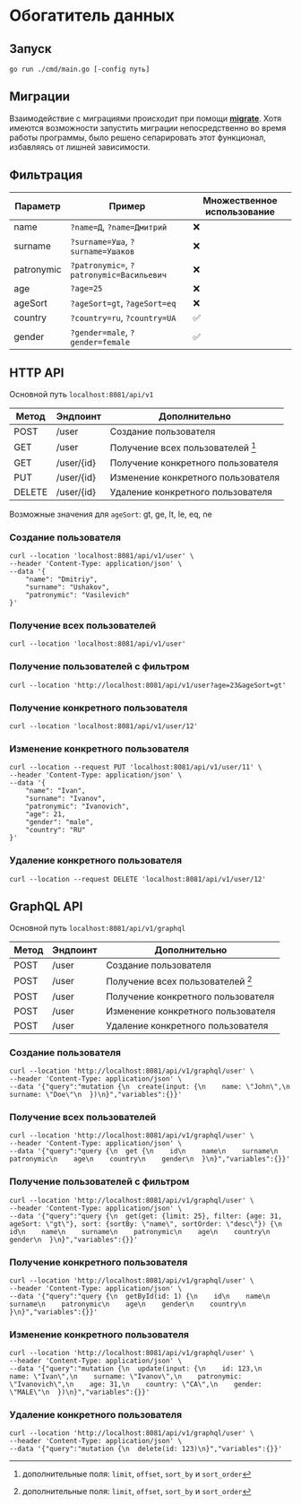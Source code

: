 # Обогатитель данных

## Запуск

```go run ./cmd/main.go [-config путь]```

## Миграции

Взаимодействие с миграциями происходит при помощи **[migrate](https://github.com/golang-migrate/migrate)**.
Хотя имеются возможности запустить миграции непосредственно во время работы программы,
было решено сепарировать этот функционал, избавляясь от лишней зависимости.

## Фильтрация

| Параметр   | Пример                                           | Множественное использование |
|------------|--------------------------------------------------|-----------------------------|
| name       | ```?name=Д```, ```?name=Дмитрий```               | ❌                           |
| surname    | ```?surname=Уша```, ```?surname=Ушаков```        | ❌                           |
| patronymic | ```?patronymic=```, ```?patronymic=Васильевич``` | ❌                           |
| age        | ```?age=25```                                    | ❌                           |
| ageSort    | ```?ageSort=gt```, ```?ageSort=eq```             | ❌                           |
| country    | ```?country=ru```, ```?country=UA```             | ✅                           |
| gender     | ```?gender=male```, ```?gender=female```         | ✅                           |

## HTTP API

Основной путь `localhost:8081/api/v1`

| Метод  | Эндпоинт   | Дополнительно                      |
|--------|------------|------------------------------------|
| POST   | /user      | Создание пользователя              |
| GET    | /user      | Получение всех пользователей [^1]  |
| GET    | /user/{id} | Получение конкретного пользователя |
| PUT    | /user/{id} | Изменение конкретного пользователя |
| DELETE | /user/{id} | Удаление конкретного пользователя  |

Возможные значения для ```ageSort```: gt, ge, lt, le, eq, ne

### Создание пользователя

```curl
curl --location 'localhost:8081/api/v1/user' \
--header 'Content-Type: application/json' \
--data '{
    "name": "Dmitriy",
    "surname": "Ushakov",
    "patronymic": "Vasilevich"
}'
```

### Получение всех пользователей

```curl
curl --location 'localhost:8081/api/v1/user'
```

### Получение пользователей с фильтром

```curl
curl --location 'http://localhost:8081/api/v1/user?age=23&ageSort=gt'
```

### Получение конкретного пользователя

```curl
curl --location 'localhost:8081/api/v1/user/12'
```

### Изменение конкретного пользователя

```curl
curl --location --request PUT 'localhost:8081/api/v1/user/11' \
--header 'Content-Type: application/json' \
--data '{
    "name": "Ivan",
    "surname": "Ivanov",
    "patronymic": "Ivanovich",
    "age": 21,
    "gender": "male",
    "country": "RU"
}'
```

### Удаление конкретного пользователя

```curl
curl --location --request DELETE 'localhost:8081/api/v1/user/12'
```

## GraphQL API

Основной путь `localhost:8081/api/v1/graphql`

| Метод  | Эндпоинт   | Дополнительно                      |
|--------|------------|------------------------------------|
| POST   | /user      | Создание пользователя              |
| POST   | /user      | Получение всех пользователей [^1]  |
| POST   | /user      | Получение конкретного пользователя |
| POST   | /user      | Изменение конкретного пользователя |
| POST   | /user      | Удаление конкретного пользователя  |

### Создание пользователя

```curl
curl --location 'http://localhost:8081/api/v1/graphql/user' \
--header 'Content-Type: application/json' \
--data '{"query":"mutation {\n  create(input: {\n    name: \"John\",\n    surname: \"Doe\"\n  })\n}","variables":{}}'
```

### Получение всех пользователей

```curl
curl --location 'http://localhost:8081/api/v1/graphql/user' \
--header 'Content-Type: application/json' \
--data '{"query":"query {\n  get {\n    id\n    name\n    surname\n    patronymic\n    age\n    country\n    gender\n  }\n}","variables":{}}'
```

### Получение пользователей с фильтром

```curl
curl --location 'http://localhost:8081/api/v1/graphql/user' \
--header 'Content-Type: application/json' \
--data '{"query":"query {\n  get(get: {limit: 25}, filter: {age: 31, ageSort: \"gt\"}, sort: {sortBy: \"name\", sortOrder: \"desc\"}) {\n    id\n    name\n    surname\n    patronymic\n    age\n    country\n    gender\n  }\n}","variables":{}}'
```

### Получение конкретного пользователя

```curl
curl --location 'http://localhost:8081/api/v1/graphql/user' \
--header 'Content-Type: application/json' \
--data '{"query":"query {\n  getById(id: 1) {\n    id\n    name\n    surname\n    patronymic\n    age\n    gender\n    country\n  }\n}","variables":{}}'
```

### Изменение конкретного пользователя

```curl
curl --location 'http://localhost:8081/api/v1/graphql/user' \
--header 'Content-Type: application/json' \
--data '{"query":"mutation {\n  update(input: {\n    id: 123,\n    name: \"Ivan\",\n    surname: \"Ivanov\",\n    patronymic: \"Ivanovich\",\n    age: 31,\n    country: \"CA\",\n    gender: \"MALE\"\n  })\n}","variables":{}}'
```

### Удаление конкретного пользователя

```curl
curl --location 'http://localhost:8081/api/v1/graphql/user' \
--header 'Content-Type: application/json' \
--data '{"query":"mutation {\n  delete(id: 123)\n}","variables":{}}'
```

[^1]: дополнительные поля: `limit`, `offset`, `sort_by` и `sort_order`
